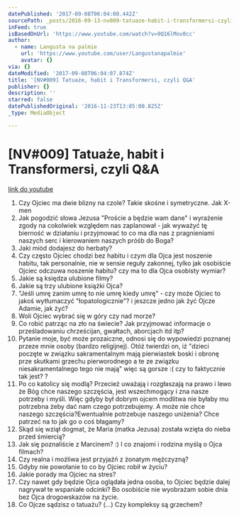 ```yaml
---
datePublished: '2017-09-08T06:04:08.442Z'
sourcePath: _posts/2016-09-13-nv009-tatuaze-habit-i-transformersi-czyli-qanda-pleng.md
inFeed: true
isBasedOnUrl: 'https://www.youtube.com/watch?v=9Q16lMov0cc'
author:
  - name: Langusta na palmie
    url: 'https://www.youtube.com/user/Langustanapalmie'
    avatar: {}
via: {}
dateModified: '2017-09-08T06:04:07.874Z'
title: '[NV#009] Tatuaże, habit i Transformersi, czyli Q&A'
publisher: {}
description: ''
starred: false
datePublishedOriginal: '2016-11-23T13:05:00.825Z'
_type: MediaObject

---
```

# \[NV\#009\] Tatuaże, habit i Transformersi, czyli Q&A
[link do youtube][0]

1. Czy Ojciec ma dwie blizny na czole? Takie skośne i symetryczne. Jak X-men 
2. Jak pogodzić słowa Jezusa "Proście a będzie wam dane" i wyrażenie zgody na cokolwiek względem nas zaplanował - jak wyważyć tę bierność w działaniu i przyjmować to co ma dla nas z pragnieniami naszych serc i kierowaniem naszych próśb do Boga?
3. Jaki miód dodajesz do herbaty?
4. Czy często Ojciec chodzi bez habitu i czym dla Ojca jest noszenie habitu, tak personalnie, nie w sensie reguły zakonnej, tylko jak osobiście Ojciec odczuwa noszenie habitu? czy ma to dla Ojca osobisty wymiar?
5. Jakie są księdza ulubione filmy? 
6. Jakie są trzy ulubione książki Ojca? 
7. "Jeśli umrę zanim umrę to nie umrę kiedy umrę" - czy może Ojciec to jakoś wytłumaczyć "łopatologicznie"? i jeszcze jedno jak żyć Ojcze Adamie, jak żyć? 
8. Woli Ojciec wybrać się w góry czy nad morze? 
9. Co robić patrząc na zło na świecie? Jak przyjmować informacje o prześladowaniu chrześcijan, gwałtach, aborcjach itd itp? 
10. Pytanie moje, być może prozaiczne, odnosi się do wypowiedzi poznanej przeze mnie osoby (bardzo religijnej). Otóż twierdzi on, iż "dzieci poczęte w związku sakramentalnym mają pierwiastek boski i obronę prze skutkami grzechu pierworodnego a te ze związku niesakramentalnego tego nie mają" więc są gorsze :( czy to faktycznie tak jest? ?
11. Po co katolicy się modlą? Przecież uważają i rozgłaszają na prawo i lewo że Bóg chce naszego szczęścia, jest wszechmogący i zna nasze potrzeby i myśli. Więc gdyby był dobrym ojcem modlitwa nie byłaby mu potrzebna żeby dać nam czego potrzebujemy. A może nie chce naszego szczęścia?Ewentualnie potrzebuje naszego uniżenia? Chce patrzeć na to jak go o coś błagamy? 
12. Skąd się wziął dogmat, że Maria (matka Jezusa) została wzięta do nieba przed śmiercią? 
13. Jak się poznaliście z Marcinem? :) I co znajomi i rodzina myślą o Ojca filmach? 
14. Czy realna i możliwa jest przyjaźń z żonatym mężczyzną? 
15. Gdyby nie powołanie to co by Ojciec robił w życiu? 
16. Jakie porady ma Ojciec na stres?
17. Czy nawet gdy będzie Ojca oglądała jedna osoba, to Ojciec będzie dalej nagrywał te wspaniałe odcinki? Bo osobiście nie wyobrażam sobie dnia bez Ojca drogowskazów na życie. 
18. Co Ojcze sądzisz o tatuażu? (...) Czy kompleksy są grzechem?

[0]: https://www.youtube.com/watch?v=9Q16lMov0cc